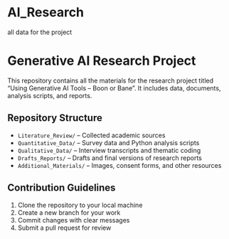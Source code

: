 # AI_Research

all data for the project
# Generative AI Research Project

This repository contains all the materials for the research project titled “Using Generative AI Tools – Boon or Bane”. It includes data, documents, analysis scripts, and reports.

## Repository Structure

- `Literature_Review/` – Collected academic sources
- `Quantitative_Data/` – Survey data and Python analysis scripts
- `Qualitative_Data/` – Interview transcripts and thematic coding
- `Drafts_Reports/` – Drafts and final versions of research reports
- `Additional_Materials/` – Images, consent forms, and other resources

## Contribution Guidelines

1. Clone the repository to your local machine
2. Create a new branch for your work
3. Commit changes with clear messages
4. Submit a pull request for review
